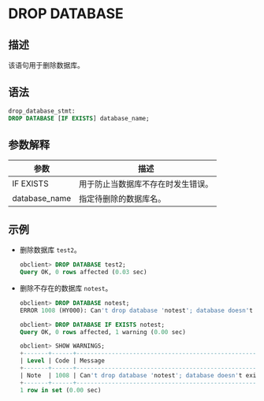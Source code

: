 DROP DATABASE
==================================



描述
-----------------------

该语句用于删除数据库。

语法
-----------------------

```sql
drop_database_stmt:
DROP DATABASE [IF EXISTS] database_name;
```



参数解释
-------------------------



|    **参数**     |      **描述**       |
|---------------|-------------------|
| IF EXISTS     | 用于防止当数据库不存在时发生错误。 |
| database_name | 指定待删除的数据库名。       |



示例
-----------------------

* 删除数据库 `test2`。

  ```sql
  obclient> DROP DATABASE test2;
  Query OK, 0 rows affected (0.03 sec)
  ```



* 删除不存在的数据库 `notest`。

  ```sql
  obclient> DROP DATABASE notest;
  ERROR 1008 (HY000): Can't drop database 'notest'; database doesn't exist
  
  obclient> DROP DATABASE IF EXISTS notest;
  Query OK, 0 rows affected, 1 warning (0.00 sec)
  
  obclient> SHOW WARNINGS;
  +-------+------+------------------------------------------------------+
  | Level | Code | Message                                              |
  +-------+------+------------------------------------------------------+
  | Note  | 1008 | Can't drop database 'notest'; database doesn't exist |
  +-------+------+------------------------------------------------------+
  1 row in set (0.00 sec)
  ```

